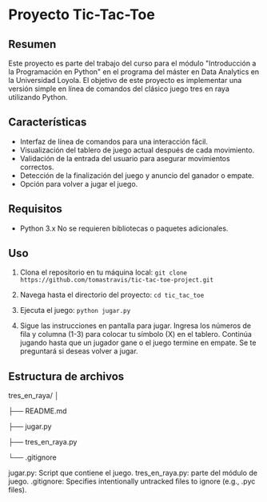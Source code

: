 # Proyecto Tic-Tac-Toe

## Resumen

Este proyecto es parte del trabajo del curso para el módulo "Introducción a la Programación en Python" en el programa del máster en Data Analytics en la Universidad Loyola. El objetivo de este proyecto es implementar una versión simple en línea de comandos del clásico juego tres en raya utilizando Python.

## Características

- Interfaz de línea de comandos para una interacción fácil.
- Visualización del tablero de juego actual después de cada movimiento.
- Validación de la entrada del usuario para asegurar movimientos correctos.
- Detección de la finalización del juego y anuncio del ganador o empate.
- Opción para volver a jugar el juego.

## Requisitos

- Python 3.x No se requieren bibliotecas o paquetes adicionales.

## Uso

1. Clona el repositorio en tu máquina local: `git clone https://github.com/tomastravis/tic-tac-toe-project.git`

2. Navega hasta el directorio del proyecto: `cd tic_tac_toe`

3. Ejecuta el juego: `python jugar.py`

4. Sigue las instrucciones en pantalla para jugar. Ingresa los números de fila y columna (1-3) para colocar tu símbolo (X) en el tablero. Continúa jugando hasta que un jugador gane o el juego termine en empate. Se te preguntará si deseas volver a jugar.

## Estructura de archivos

tres_en_raya/
│

├── README.md

├── jugar.py

├── tres_en_raya.py

└── .gitignore

jugar.py: Script que contiene el juego.
tres_en_raya.py: parte del módulo de juego.
.gitignore: Specifies intentionally untracked files to ignore (e.g., .pyc files).
